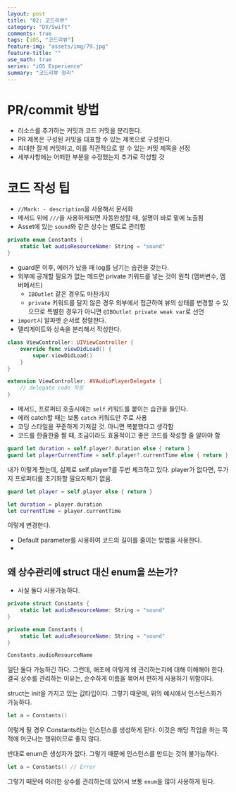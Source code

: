 ```yaml
---
layout: post
title: "02: 코드리뷰"
category: "DV/Swift"
comments: true
tags: [iOS, "코드리뷰"]
feature-img: "assets/img/79.jpg"
feature-title: ""
use_math: true
series: "iOS Experience"
summary: "코드리뷰 정리"
---
```


# PR/commit 방법

* 리소스를 추가하는 커밋과 코드 커밋을 분리한다.
* PR 제목은 구성된 커밋을 대표할 수 있는 제목으로 구성한다.
* 최대한 잘게 커밋하고, 이를 직관적으로 알 수 있는 커밋 제목을 선정
* 세부사항에는 어떠한 부분을 수정했는지 추가로 작성할 것


# 코드 작성 팁

* `//Mark: - description`을 사용해서 문서화
* 메서드 위에 `///`을 사용하게되면 자동완성할 때, 설명이 바로 밑에 노출됨
* Asset에 있는 `sound`와 같은 상수는 별도로 관리함

```swift
private enum Constants {
    static let audioResourceName: String = "sound"
}
```

* guard문 이후, 에러가 났을 때 log를 남기는 습관을 갖는다.
* 외부에 공개할 필요가 없는 메드면 private 키워드를 넣는 것이 원칙 (멤버변수, 멤버메서드)
  * `IBOutlet` 같은 경우도 마찬가지
  * `private` 키워드를 달지 않은 경우 외부에서 접근하여 뷰의 상태를 변경할 수 있으므로 특별한 경우가 아니면 `@IBOutlet private weak var`로 선언
* `import`시 알파벳 순서로 정렬한다.
* 델리게이트와 상속을 분리해서 작성한다.

```swift
class ViewController: UIViewController {
    override func viewDidLoad() {
        super.viewDidLoad()
    }
}

extension ViewController: AVAudioPlayerDelegate {
    // delegate code 작성
}
```

* 메서드, 프로퍼티 호출시에는 `self` 키워드를 붙이는 습관을 들인다.
* 에러 catch할 때는 보통 `catch` 키워드만 주로 사용
* 코딩 스타일을 꾸준하게 가져갈 것. 아니면 복붙했다고 생각함
* 코드를 한줄한줄 짤 때, 조금이라도 효율적이고 좋은 코드를 작성할 줄 알아야 함

```swift
guard let duration = self.player?.duration else { return }
guard let playerCurrentTime = self.player?.currentTime else { return }
```

내가 이렇게 짰는데, 실제로 self.player?를 두번 체크하고 있다. player가 없다면, 두가지 프로퍼티를 초기화할 필요자체가 없음.

```swift
guard let player = self.player else { return }

let duration = player.duration
let currentTime = player.currentTime
```

이렇게 변경한다.

* Default parameter를 사용하여 코드의 길이를 줄이는 방법을 사용한다.
* 

## 왜 상수관리에 struct 대신 enum을 쓰는가?
  * 사실 둘다 사용가능하다.

```swift
private struct Constants {
    static let audioResourceName: String = "sound"
}

private enum Constants {
    static let audioResourceName: String = "sound"
}

Constants.audioResourceName
```

일단 둘다 가능하긴 하다. 그런데, 애초에 이렇게 왜 관리하는지에 대해 이해해야 한다. 결국 상수를 관리하는 이유는, 순수하게 이름을 묶어서 편하게 사용하기 위함이다.

struct는 init을 가지고 있는 값타입이다. 그렇기 때문에, 위의 예시에서 인스턴스화가 가능하다.

```swift
let a = Constants()
```
이렇게 될 경우 Constants라는 인스턴스를 생성하게 된다. 이것은 해당 작업을 하는 목적에 어긋나는 행위이므로 좋지 않다.

반대로 enum은 생성자가 없다. 그렇기 때문에 인스턴스를 만드는 것이 불가능하다.

```swift
let a = Constants() // Error
```

그렇기 때문에 이러한 상수를 관리하는데 있어서 보통 `enum`을 많이 사용하게 된다.


